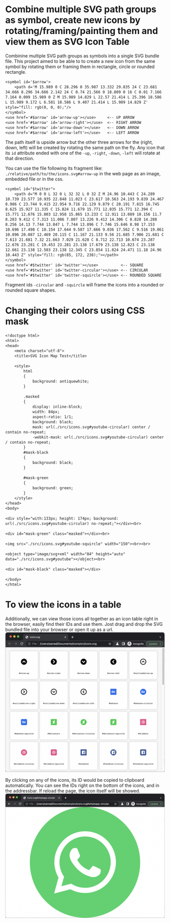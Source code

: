 # Combine multiple SVG path groups as symbol, create new icons by rotating/framing/painting them and view them as SVG Icon Table

Combinine multiple SVG path groups as symbols into a single SVG bundle file.
This project aimed to be able to to create a new icon from the same symbol by rotating them or framing them in rectangle, circle or rounded rectangle.
```
<symbol id='$arrow'>
    <path d='M 15.989 0 C 28.296 0 35.987 13.332 29.835 24 C 23.681 34.666 8.296 34.666 2.142 24 C 0.74 21.566 0 18.809 0 16 C 0.01 7.166 7.164 0.009 15.989 0 Z M 15.989 14.829 L 22.57 21.414 L 25.396 18.586 L 15.989 9.172 L 6.581 18.586 L 9.407 21.414 L 15.989 14.829 Z' style="fill: rgb(0, 0, 0);"/>
</symbol>
<use href='#$arrow' id='arrow-up'></use>     <-- UP ARROW
<use href='#$arrow' id='arrow-right'></use>  <-- RIGHT ARROW
<use href='#$arrow' id='arrow-down'></use>   <-- DOWN ARROW
<use href='#$arrow' id='arrow-left'></use>   <-- LEFT ARROW
```
The path itself is upside arrow but the other three arrows for the (right, down, left) will be created by rotating the same path on the fly.
Any icon that its ``id`` attribute ended with one of the ``-up``, ``-right``, ``-down``, ``-left`` will rotate at that direction.

You can use the file following its fragment like: ``./relative/path/to/the/icons.svg#arrow-up`` in the web page as an image, embedded file or in the css.


```
<symbol id="$twitter"> 
    <path d="M 0 0 L 32 0 L 32 32 L 0 32 Z M 24.96 10.443 C 24.289 10.739 23.577 10.935 22.848 11.023 C 23.617 10.563 24.193 9.839 24.467 8.986 C 23.744 9.415 22.954 9.716 22.129 9.879 C 20.191 7.815 16.745 8.625 15.927 11.335 C 15.824 11.679 15.771 12.035 15.771 12.394 C 15.771 12.676 15.803 12.958 15.865 13.233 C 12.911 13.089 10.156 11.7 8.283 9.412 C 7.313 11.086 7.807 13.226 9.412 14.306 C 8.828 14.288 8.256 14.13 7.744 13.847 L 7.744 13.896 C 7.746 15.646 8.98 17.153 10.696 17.498 C 10.154 17.644 9.587 17.666 9.036 17.562 C 9.516 19.061 10.896 20.087 12.469 20.115 C 11.167 21.133 9.56 21.685 7.906 21.681 C 7.613 21.681 7.32 21.663 7.029 21.628 C 8.712 22.713 10.674 23.287 12.676 23.281 C 19.453 23.281 23.138 17.679 23.138 12.823 C 23.138 12.661 23.138 12.503 23.138 12.345 C 23.854 11.824 24.471 11.18 24.96 10.443 Z" style="fill: rgb(85, 172, 238);"></path>
</symbol>
<use href='#$twitter' id='twitter'></use>          <-- SQUARE
<use href='#$twitter' id='twitter-circular'></use> <-- CIRCULAR
<use href='#$twitter' id='twitter-squircle'></use> <-- ROUNDED SQUARE
```
Fragment ids ``-circular`` and ``-squircle`` will frame the icons into a rounded or rounded square shapes.


# Changing their colors using CSS mask

```
<!doctype html>
<html>
<head>
    <meta charset="utf-8">
    <title>SVG Icon Map Test</title>

    <style>
        html
        {
            background: antiquewhite;
        }

        .masked
        {
            display: inline-block;
            width: 84px;
            aspect-ratio: 1/1;
            background: black;
            mask: url(./src/icons.svg#youtube-circular) center / contain no-repeat;
            -webkit-mask: url(./src/icons.svg#youtube-circular) center / contain no-repeat;
        }
        #mask-black
        {
            background: black;
        }

        #mask-green
        {
            background: green;
        }
    </style>
</head>
<body>

<div style="with:133px; height: 174px; background: url(./src/icons.svg#youtube-circular) no-repeat;"></div><br>

<div id="mask-green" class="masked"></div><br>

<img src="./src/icons.svg#youtube-squircle" width="150"><br><br>

<object type="image/svg+xml" width="84" height="auto" data="./src/icons.svg#youtube"></object><br>

<div id="mask-black" class="masked"></div>

</body>
</html>
 ```

# To view the icons in a table

Additionally, we can view those icons all together as an icon table right in the browser, easily find their IDs and use them.
Jost drag and drop the SVG bundled file into your browser or open it up as a url.
![image info](./assets/table.png)

By clicking on any of the icons, its ID would be copied to clipboard automatically.
You can see the IDs right on the bottom of the icons, and in the addressbar. If reload the page, the icon itself will be showed.
![image info](./assets/icon.png)



